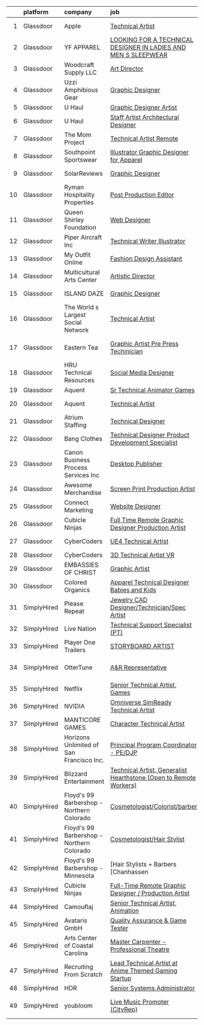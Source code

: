 

|    | platform    | company                                   | job                                                                                                                                                                                                                                                                                                                                                                                                                                                                                                                                                                                                                                                                                                                                                                                                                                                                                                                                                                                                                                                                                                                                                                                                                                                                                                                                                                                         | update_time   | location                       |
|---:|:------------|:------------------------------------------|:--------------------------------------------------------------------------------------------------------------------------------------------------------------------------------------------------------------------------------------------------------------------------------------------------------------------------------------------------------------------------------------------------------------------------------------------------------------------------------------------------------------------------------------------------------------------------------------------------------------------------------------------------------------------------------------------------------------------------------------------------------------------------------------------------------------------------------------------------------------------------------------------------------------------------------------------------------------------------------------------------------------------------------------------------------------------------------------------------------------------------------------------------------------------------------------------------------------------------------------------------------------------------------------------------------------------------------------------------------------------------------------------|:--------------|:-------------------------------|
|  1 | Glassdoor   | Apple                                     | [Technical Artist](https://www.glassdoor.com/partner/jobListing.htm?pos=106&ao=1110586&s=58&guid=00000181329cd1558dd1847190072707&src=GD_JOB_AD&t=SR&vt=w&cs=1_0a15984a&cb=1654411547334&jobListingId=1007916172074&cpc=6FC5BA77C9A4CD78&jrtk=3-0-1g4p9pkbvjoop801-1g4p9pkcchara800-74c31c0cbebb66b0--6NYlbfkN0BvKrLyj5gPmtZO9T8euul8TCxuuKNOtzRJOomxnwSEodTz2Bc-sPZl5OJ9R4TJsNdw5YE8JoJ2J6wktky3fsk8fW5eZcqohoRfMWGK0kJj_G4LX5VK_RxRVLkjwxYDEC8ENnzS95uHFdNBWgF9Pb1I-AsVQwYcSmlBdC_LPSDqzHmO7gIKtvITNq6rCUQhJg7z5Mp6Nk4-m89kuj_rhqWMPYgIGOsOaBbXniLnK-VhPxg5p1URHphCWzgWQ72S5KLIp9n4IEUOXhpAPNheccSsfDbMSiL9rShzAjJN9D2blXpHAC9At6TwFKhvyt4wN-R61C7Iv0BkeJZ4jYPCSBP0Cgnxg2nfOdX9dK4dHpfxKSbSKE_I8tFWLnw3geJlCbYwjDTO4hTO-rWEtvhd1P76_4XSxdB7gHc4nWKqUpHF41geS8Jc36wiP41M1WxQF041PVtkVMru_RuCh_aNkHlguLTSk6VUkBOEYeScQFU4pWLz_NQ6o8rW8qfqed8q6p8J-kUljWiFE-P0Xh6dc3dh0L9ksnW7Seo53UlQ6LY7wsU1CIZNLJNJ9nentH9RATj0Um5ABS2cRbTYkAzYVATWg3GeeGqZtWispLepuVLfVD6vUCUpoixwDncvz85npoDCk6lCfj7WC76SjUBUqI_9CNWToAjoTUdm_eUafJPHeOnMEBXNWXuSKRs07JVBgwA88f9c_E0sp6yL8CJa3EMiDfXq1FXzbWikNH3IhD_CtKVgzoo6Xa7nKWZ1isfOrWse2N7bCfhrNI-FK6bLEt4m3tfnfyH7G-w7gWqRHWTV2P8y2rfHfFcabk7sPPATDuRL2i20V_LWBPTZA9Tpoq1-5_4JZ99nKWah2hAYPKmAwjQjZXVcOSAj2xNxvgXNrr3hk_S7TmV_SySjUWzlLVxjFzSiGKErbYzVbmCNUmuNlw%3D%3D)                                                                                          | 1d            | Culver City, CA                |
|  2 | Glassdoor   | YF APPAREL                                | [LOOKING FOR A TECHNICAL DESIGNER IN LADIES AND MEN S SLEEPWEAR](https://www.glassdoor.com/partner/jobListing.htm?pos=109&ao=1110586&s=58&guid=00000181329cd1558dd1847190072707&src=GD_JOB_AD&t=SR&vt=w&ea=1&cs=1_3702f579&cb=1654411547335&jobListingId=1007916034659&cpc=3F4BEC3597F56A5D&jrtk=3-0-1g4p9pkbvjoop801-1g4p9pkcchara800-bf0503a21550dfb7--6NYlbfkN0DzaDHVbxJ-LJZej0v9fk4K-FwNocoxjQ_zxp68kPBvcoG0F0cX5LlHJ1y8-AHs-6lY27x3hfeoOwuZPrjbuhbvChadTleej8nf2V5QrHR0SVHYbRZb0YbI5G-k-03xLBGoc0gut6boty5lTWOGoYQSQfPMC5Hk414gBhsAixMwC6-Hyf2vE-8lJxNJY42lnsufXLAkA-8cntKHN1CbzhiCwob9X4baB2dkzf8UGfb_msD9GEOCjvaYmzL-kGRjDjRNkPxe6Z8mdUibo6kpuERxKA5hEHFTYAiT3cVwdGnTEc4drPmqrfoZVgqytiJasNpEy8ZxdIuTAaS3dORK8seU7Ax6oW9m7j-VI2kt5W2TE6b_KBKg69Ws23NaaRP3-2C1jSzCOn68SASnQzkh4NKkNEj17qg_ZUutqLU6BiQFe5AV8WO_KUrIBo4fvggAyfMcr0xuovYwGPSBYgZ8MXtIMzIq7Wp4DFHV61VvzKQEov9subZiqrFNVAGQljcmN1ZZmaEcZ0bCrg%3D%3D)                                                                                                                                                                                                                                                                                                                                                                                                                                                                       | 1d            | New York, NY                   |
|  3 | Glassdoor   | Woodcraft Supply  LLC                     | [Art Director](https://www.glassdoor.com/partner/jobListing.htm?pos=103&ao=1110586&s=58&guid=00000181329cd1558dd1847190072707&src=GD_JOB_AD&t=SR&vt=w&ea=1&cs=1_5637e00f&cb=1654411547333&jobListingId=1007913569982&cpc=F9191C8EA77A3907&jrtk=3-0-1g4p9pkbvjoop801-1g4p9pkcchara800-af39914dddffa74b--6NYlbfkN0DsA-G6bXw7kjwn7j0n_VoOpys_8uldgCp9XXG9p94ePt4VXJER4tZDmIZMJ_EdBOge3YwwO8bM0Vdu3XMN3WnkmMz90yfhW_MKtmp5H37p0UXJ1G0oNkZ9UXWfDEXR-doOGGAQeqFaFi9pjoBfOsHe92rKjd5Z__dHxqgUOQKF66QdNV6_tXaOc1c1421mqePWVgD3EbAd91mCiAaK9pOqXQWbK0aQb2AcrJzAivLqGuKduBervBNEuv2qzNIAl9aiUgZbCSOpCQ6rxY-ZMBcSJaoUOqEptq5M7unCEVbM87iDbn48cYI0qCO_KT_uWOZ2tSRwswGVcnlV9R4OWmJOYGXDGwNELtqXZvCetLF8pNjCdj190nCz4EVcNZNLKIkvSlmXJKmGML84NRwi_1CpTG25tzwAlxv23iXcHXePDugE50HAurKmeCKFn1AFS9Q8TipPaiiA2ShcxBC9C8bSjotpbXtNTXa7g92tyQ4oE9i732MFGeksC33F3ED07og%3D)                                                                                                                                                                                                                                                                                                                                                                                                                                                                                                                                       | 2d            | Parkersburg, WV                |
|  4 | Glassdoor   | Uzzi Amphibious Gear                      | [Graphic Designer](https://www.glassdoor.com/partner/jobListing.htm?pos=123&ao=1110586&s=58&guid=00000181329cd1558dd1847190072707&src=GD_JOB_AD&t=SR&vt=w&ea=1&cs=1_bddce51d&cb=1654411547338&jobListingId=1007895063628&cpc=6BF42D0955AE9A34&jrtk=3-0-1g4p9pkbvjoop801-1g4p9pkcchara800-1814632efb74e0e7--6NYlbfkN0DY_KKW118S5byYUSOzBmUHY5nIilkpGBmC0wWm78oNRr1jn4GcgG7Xqr8SedDsd0GtbmLsJgVDt3xRch24ufXKVi5RqS7vDw3s6yOoTij60Y8hTLdXmSGtf-L-bhI6aBCr3vagiwrZ2_O9iUEe_6C32pB4zmw1oXwwA7ysQZAsAMn2ZBB5fJkPjTcdoHPK3axsu9_GH-f3RoBG_8aeEibx8Y1QUTbpr2VlXwmsbocvrzWGvNHNqunuuN47GSjCaHqSXPTaRBAdQ6zXqTQ8Jxwd6PLmPcONR_pvRxLmLgNp8daHzsfVUwtAZPhdvhMzWF5IlCTvCHRKDu06jbith71qP8mFRYwdAW3cO3Zq_3YpJDaZ01WRShaiKvfILgz3Lb-1qqjEZpBEIA0oAXvn4WL-8bq9-SHvnZLHj2kPXwqKHWsn90dH__PX4CVtq_4hsLE3r8ZWcS6FQIw2Z0vb6JuzRGeM3QV33di950nlTr8IDOWBeXhhfQeU)                                                                                                                                                                                                                                                                                                                                                                                                                                                                                                                                                 | 9d            | Hallandale Beach, FL           |
|  5 | Glassdoor   | U Haul                                    | [Graphic Designer Artist](https://www.glassdoor.com/partner/jobListing.htm?pos=126&ao=1110586&s=58&guid=00000181329cd1558dd1847190072707&src=GD_JOB_AD&t=SR&vt=w&ea=1&cs=1_31d7c777&cb=1654411547338&jobListingId=1007916344584&cpc=0C139D4CAD5A6DB2&jrtk=3-0-1g4p9pkbvjoop801-1g4p9pkcchara800-8a76b55ff389de8c--6NYlbfkN0DdoLzd2nH_jHSLwr2EyTkavNA8xpnfBmQyA5D2SPCveOxHL4tv6IjMcKZQGFW77gFFHJHXnCS-11Gi-s2fYfFgdLyAedSMdsBX1FCcFZZYWUINUXZ3Qs5CX-e_1B-Wir8ng92LG4me5RD4BvtuuQLfB1ky7aTDVWdhKTERyWA9AQqPBCnNurfICzhuApAMIwPnd6lS4Et6RcDJYovi2SjkD3P-XbTnzbfvZKeWcGs57IJmy-OOQwy90yEX1VMakny4UYGta7c2x1xjAf6H0N8B8dYANAYDjvUEFDNyPp8xZCQ7ZMnxSpqzIIctl2ddksDg4mA39DszeLAPUoyF5Ub0dJv0-PCmhdr1lDB5_sxwcW-Pbubl0iNjwmOoPPf5A_CtSkv89FT3bg4uJVTCtXv6VoqtMyB2Ooup5KpIPCbA7jPRCDuTq-l8JXmme6fImqYDJfE2atJHakYquBS82-sxi4qw35JDgT8u9LzICrWoa2rHkJ2KLSwxrDrC8U36PA8yZ3bUTYdGGzlCvIQlBzcG)                                                                                                                                                                                                                                                                                                                                                                                                                                                                                                          | 1d            | Phoenix, AZ                    |
|  6 | Glassdoor   | U Haul                                    | [Staff Artist  Architectural Designer](https://www.glassdoor.com/partner/jobListing.htm?pos=111&ao=1110586&s=58&guid=00000181329cd1558dd1847190072707&src=GD_JOB_AD&t=SR&vt=w&ea=1&cs=1_3949a142&cb=1654411547336&jobListingId=1007895450609&cpc=03F67E1B243A1AE3&jrtk=3-0-1g4p9pkbvjoop801-1g4p9pkcchara800-3c98d392edb6e3ee--6NYlbfkN0DdoLzd2nH_jHSLwr2EyTkavNA8xpnfBmQyA5D2SPCveCnv5ZK6x1JNnbtRFl4BKls1AV3FTzKnD0BaxWw7qiGTOnOohbkLN13CmMxtUf_j0z7HapIeQUEKPjjTQDj4rEaFM_V2lvwKV75coTOOeCDCQFKfAFVTixlslsd4DjWFFtnNM6e6C9LVJ4DA64bEcZ-lUVqc9EN79yzru7XCMAy1E7SkLhqr4Z_SF5Aedl3ijlNLSh5kOX6vNllf_Vu_-o-kHNXkeMm9r7Fsf2kEL1XB_mmLIIfiUgCoOkOS2AAXVazJHzoFJH8gI2jqV1yCRHxFNkdZd8jkRWQ8TxJmW4SROKi-uGaU-GqIgOaQjkCJfwojciAarSRXg0h6g4zzFlhyIU8F3dMvMjvuhzX1MOeEqAYHpoy2wV6juYSBV8agxeQVD-1AyLYGw3UPJgGu94wG8xcVQg0bcB8nvJylwdcAEEgsioemDKLVOznS3itLlaKhsenV6Zbhh44L7UwAGCwmqTlziZST8mddGRrirS4wIWTPHrcKCzOabp2iYUZCoA%3D%3D)                                                                                                                                                                                                                                                                                                                                                                                                                                                                 | 9d            | Phoenix, AZ                    |
|  7 | Glassdoor   | The Mom Project                           | [Technical Artist  Remote ](https://www.glassdoor.com/partner/jobListing.htm?pos=112&ao=1110586&s=58&guid=00000181329cd1558dd1847190072707&src=GD_JOB_AD&t=SR&vt=w&cs=1_bf445251&cb=1654411547335&jobListingId=1007910373308&cpc=0FE1F5EA2BC84A01&jrtk=3-0-1g4p9pkbvjoop801-1g4p9pkcchara800-3a83623c2a27e53f--6NYlbfkN0BDp_epf89aHDQhKpPegNJQ_ldQpEFZQsM9OcONMGxWx6pU56EKHF58QjVdAUvn2gUDcvPGPuum3XFFjrjXsE6cuhGieCheK86bLvpt4y5idyuVFd-UR_2mz0-CxuqLdk6iisBGF5RaVbRtq0XZ1192MBfxM7c_gEIiXvPewSf-kLLqwOVTkD6fK81i5pZG1M3oKGxhJfiH4bawKHd0ytZsv13cAP2iXFoj08XP0zsuKxKSNFe95tkL1PIT3xYKR-JSzyopDGMujVmiQnbVmJ6Ftab_qaSJ737YZ8fULTsdoOV_p1x2ibSqAD9iMyqAuX3MZ7MMKtM9ayywDd_lj3S7uY8SZXjUg1oc2f5VHmNwW3NhW8SCyzUmh1vmM0L36vdo9MtKnDl6Fd0UpW-iaujPRJGxi94STRtHdhaPF9DmTuaJG1wJfhcilIIvdVMx3dN9Xb6n-hLlWpFGbNI8CCGx_b0nrcTlvZzl0TxZ6gxYWZZcv-YRp1RJcVdZ2hSGggBF-8denvkKbW-kZ8PXpyHw2T5SmyWHr_8KpW5b0-0nsRz_estid8AIg7BDq07efi1e_vOENrOgFMTbbASXcq3A)                                                                                                                                                                                                                                                                                                                                                                                                                                             | 3d            | Houston, TX                    |
|  8 | Glassdoor   | Southpoint Sportswear                     | [Illustrator   Graphic Designer for Apparel](https://www.glassdoor.com/partner/jobListing.htm?pos=113&ao=1110586&s=58&guid=00000181329cd1558dd1847190072707&src=GD_JOB_AD&t=SR&vt=w&ea=1&cs=1_94361268&cb=1654411547336&jobListingId=1007894910130&cpc=F2E91DB1AE7076E1&jrtk=3-0-1g4p9pkbvjoop801-1g4p9pkcchara800-d5fed2aca3553bb7--6NYlbfkN0CNayYzF1mBaI40OgT78t3Q2d9IxlwDzhsYR4HK7epYUZCohPvzHvjfrYqvoFrBvLBZoZtm9RV0ZqI6JtpHwdK97ztVWBfWc0htWqbu12cGu2opHMW2ClqyDJ9_Btg1sRzTSmB6RUKmhq1aEUlOZXgsTg1wDgksgMOj0eg7NLXdyHefx_QSPqt8xez_wKMSDoyZenJeBgNLrVcR5hqxo_HzIn6Kh8NKsEPbLzgcaWcgqx7hIQ4QiuFIZEz0FtV6h2Urb5Hc9-1SfmJFb1ctag-iVzMsgCGI9qvUkVVmVsEqUTHDd6QutqCfo1kvvvC8Gtv3_d4Uc6ke3yYqPjUNEPlUTUiRd9ympA-PTYWR0IITrM4yJo0cRcO9G4IFmVZ6vv0taHnS8bXmkDmdCGMx_QDBY3D4lxMryriJq60dbtr5n2DvmJITkGstHFABpsSS8Xybdg0l3bsRUhBrvMd7UBYLjs21hOs8Dzp-6NQDRy7x81tThb82UzoexEBX6xI3JT86g44MfaLolCEHdiqsmfg_)                                                                                                                                                                                                                                                                                                                                                                                                                                                                                       | 9d            | Medley, FL                     |
|  9 | Glassdoor   | SolarReviews                              | [Graphic Designer](https://www.glassdoor.com/partner/jobListing.htm?pos=115&ao=1110586&s=58&guid=00000181329cd1558dd1847190072707&src=GD_JOB_AD&t=SR&vt=w&ea=1&cs=1_c6d2dfe7&cb=1654411547336&jobListingId=1007916022767&cpc=45DC3EB807283E85&jrtk=3-0-1g4p9pkbvjoop801-1g4p9pkcchara800-35effa83c1b04b45--6NYlbfkN0Cl5EkcnNUgaa9wFpZ0kwgW0tbGD9CK2ONfLQYOXjTpmBg2jJtRGBzNT5znIDD_TJAWpRVe_WHrg-4K_urKBY2g9gKoqWLxD4rO6tYoObpPUEykSdck-FmkOUJmMUUaGM5P757XmMoR0hadGb9Gd8Rn32zL-FtB4O21EZVpvqxgPC_ePsmjo7msVip2L_OJue_gYHgDWDOV-7o1c0AWrubPX0JeXwYDjtzidKPh4GoGUU7cWzqhwzE6nM_dYEk0hjKQtbdTL6fE9mWqnGtpcnNAi66ZP3IGr2MAei50ursODvVDotpL-dPyJSYx4YVGgP8ZC-Ckqr8jifFcLmYJVE-FxbJy5lbQClbMQV5xZsfG3jfMQbABwqH5LAIJrXXWdAQ0hSF67BMS_lDkByNmsxTTxzLp5W-PKAGIUyCZdhTkFB7Qf_wbg7JvVOQ8hkCVK2B2CJPtsBASMZoMPPRi2_fjU51VAyH3U0U3MerLSW47bkhS9qjpRNNd3ALyIuOPJ5s%3D)                                                                                                                                                                                                                                                                                                                                                                                                                                                                                                                                   | 1d            | Eatontown, NJ                  |
| 10 | Glassdoor   | Ryman Hospitality Properties              | [Post Production Editor](https://www.glassdoor.com/partner/jobListing.htm?pos=117&ao=1110586&s=58&guid=00000181329cd1558dd1847190072707&src=GD_JOB_AD&t=SR&vt=w&ea=1&cs=1_f96e3bee&cb=1654411547337&jobListingId=1007913554195&cpc=9C4F014304452074&jrtk=3-0-1g4p9pkbvjoop801-1g4p9pkcchara800-dd417e63990c023f--6NYlbfkN0DcIQMRTGG-EnTAFqyFGPb44qlTY3-dT1ctjZpjPgZtid2L_UGYL-FD_AKPGAhFKT4zCPh6L8hpkk8LFwZ5c3tUPG9NKB8A8x5I09-Aj9HoZeECET_sFmEEFwhqP8-YL0rXmZ1ZtcXBtAzAtLYf-ti-eNewFiWlw5EZZwi7-vpGubUIHRbJL937oHmloT4luhdErZwIt7KcKLylpgVK5yU-6M5FzyMF3sH7qZ-q5wG_mTlxMd68aalKvZn17d9cN0D7ILvxQMqF8WX8e3I3huXQgOYY4oSHBk5HTBxkpfV9W-wjLnNh0ef4jLxvD8CPBfgUDwX2PV7WZ_YP7iBtuCMOqoB5OZbTp3J8WK30J7RbBvoUXCetTfnzctLEoswnWcQfr3nHBlLT_78QYzc6q8RMcM7VIL16iK3v2wR8b_SIW50xrHbEx_EnktvPt4NjdZ2hNluYm3k3TH4dWDrrR1ZOeFJHLryo8cmpZIkZIFhrOufm1N9OIlkQ-bu-lgr_5Am-ifmrbdg5xg%3D%3D)                                                                                                                                                                                                                                                                                                                                                                                                                                                                                                               | 2d            | Nashville, TN                  |
| 11 | Glassdoor   | Queen Shirley Foundation                  | [Web Designer](https://www.glassdoor.com/partner/jobListing.htm?pos=122&ao=1110586&s=58&guid=00000181329cd1558dd1847190072707&src=GD_JOB_AD&t=SR&vt=w&ea=1&cs=1_d972449f&cb=1654411547337&jobListingId=1007913216002&cpc=334ABAF5D42DC775&jrtk=3-0-1g4p9pkbvjoop801-1g4p9pkcchara800-9b620a02982c3480--6NYlbfkN0DAgz1-YR3u2gnyaCJzHTf7sC-aeQj6xjDsD0zxXmWK5FlzJP3ZUyC9DsjePUM71OfWlU3XbzkQovXPmYLT7ubERl_PW8ZqoOSKY88yErDTkbmBhWYtDzyD6oLKsozuM23dmI_59lEnO7ihbexIlhkHRGsQm9E-fy9FR1WimC3WpdMM10JNTIlP906Qd075pDn-KD8kDbBIel46HxbIRIOwQJBYz95NdBZQfok9nA5BaSmDsryV6I_yuDdnnGGi8U2vtblrRqLS7Mqyk6ZioxKeizBAJte53ay4TbStt5Gzkv0VSOmwquna8Uq0fcBnvzAEFQiUbH6v1TDPC6-wvmZWvQ2qTuzoDc_lBC4PlPsnNUGfgV3F8ofIXh2usT7tpoid3tLpmO-RcsSb0cETnw2A86rCv9MuCnInOW-3u4AZ3H4qIBaPZwGDeD-v7CnhkG6sBZH7iJvnFoJHEh3-Wv5wc-1lBjlNZpfbUK6dKEy_x381RMpSDZvr-bwX6q9E2OQ%3D)                                                                                                                                                                                                                                                                                                                                                                                                                                                                                                                                       | 2d            | Remote                         |
| 12 | Glassdoor   | Piper Aircraft Inc                        | [Technical Writer   Illustrator](https://www.glassdoor.com/partner/jobListing.htm?pos=105&ao=1110586&s=58&guid=00000181329cd1558dd1847190072707&src=GD_JOB_AD&t=SR&vt=w&ea=1&cs=1_d8deb8fe&cb=1654411547334&jobListingId=1007892196225&cpc=82ABD2B5CEB98952&jrtk=3-0-1g4p9pkbvjoop801-1g4p9pkcchara800-26df753678c8cab7--6NYlbfkN0C_WuV-IxNvrg-sXFVBKB7qoPUWdugsYMBhwdGR_YexA-U7b-o9HIjST-Z4BQReGdFzQKoDYczHoiRUXOdXx5WgmvVfb6vFq71tq7DLBBlUVZl6vpXGMBc9XSQcgM1wYtJASemJTAQsHsRt7TFxXEONgwrA_pqUTUw9i0-7nlzq4WptA6PgXVOHHaSLbfmc4MPa1_e79ndE6OWTxY-1WQJ4i2jhYcThVaQjdD3UgThVU6KRPGViVPRZIblEglq8ABJQSVp6GrRZ9Gl5S2HB6CktXKyYUswUbfq6-bjNX6D00M6gf3j5bsClvR0QfPaGqnncBK2yghxa6_y8YoDbsfvcG0LFEtDv4MblmQgovqjZRNHd-wHVD2HxDR67jkT9TLVJjsgfr1Wmgk5XhNGxOSRvA-qGlbcZz9Btuyx5YEqzu3nt-GaUXPRted25IaEYzEYDsx-tNrelz3FAKT4MGaW9krxG3oC-eMpJL6t59yQKg8vdBoYU22WGOV4y-Ty1OltIU46Db3zex8HT0I0Vko4zggJRhlIEmA9vJ1qB0Dm9l9b4eMNzbtQh-wSWCRJInIs1BSWp1KK5P3uW31RGnHWTzHGAXjp87tynw8TKuH8mbw%3D%3D)                                                                                                                                                                                                                                                                                                                                                                                                       | 10d           | Vero Beach, FL                 |
| 13 | Glassdoor   | My Outfit Online                          | [Fashion Design Assistant](https://www.glassdoor.com/partner/jobListing.htm?pos=108&ao=1110586&s=58&guid=00000181329cd1558dd1847190072707&src=GD_JOB_AD&t=SR&vt=w&ea=1&cs=1_41f63622&cb=1654411547335&jobListingId=1007903965076&cpc=870769263AED881C&jrtk=3-0-1g4p9pkbvjoop801-1g4p9pkcchara800-4cab33a47d38aecc--6NYlbfkN0DTwgLicVoN1RW0Is8EvHLJvl9RMEN8s35-LQ38rtvDdWyFlJwRBSbzodYyeseDez3TwpeQIZNjwneErb50jalhEJgmqh3jENkzr4Jwnb0emGMPisLGVOcd1PNwjKl42Hi5D7umCk9OhcOSfx6lAEZvYi_3mtRY8x9vSl1UyUrUZfOoN2CnVwm3-5vIdIwCfqjuRxXjGvG24mY1EMB0yHWUnag7ERQT1h9RjwgqPPbCm7wdidlT3N43QziFdxmXi6lHsRPtmmLXRm0NsvvSo-KIhgo-funBqmIgQQYCc7yk2v9hB1qV-w2fTRjpk24jzKMY48L2SdwTEq975uLhS9yfoXIXVATtrAjk23fRIQPvsrMvvAj_IVE0HPr18qVAgcl3jeGjghDGoE37LFJcCsFVXM88uTLtECqEo0b_0kvWh_I6W-K2wmF_CwHfXHVDqt_cX5Ulrv6334lfm0r6c8E-njnjD2byjdjYc7Ma-rlsFQMdyt3r-Cs8XGZIMr_7-iGPKxZdNPu9sQ%3D%3D)                                                                                                                                                                                                                                                                                                                                                                                                                                                                                                             | 5d            | Miami, FL                      |
| 14 | Glassdoor   | Multicultural Arts Center                 | [Artistic Director](https://www.glassdoor.com/partner/jobListing.htm?pos=110&ao=1110586&s=58&guid=00000181329cd1558dd1847190072707&src=GD_JOB_AD&t=SR&vt=w&ea=1&cs=1_54174090&cb=1654411547335&jobListingId=1007916612913&cpc=D01F56F24F237C35&jrtk=3-0-1g4p9pkbvjoop801-1g4p9pkcchara800-75f1722d3a3e8e1a--6NYlbfkN0BxkLIcfe0oqaYINownie861a0BJtkzmJW-WyGv8J0JYGwfl8lN-F2H9Wk5rXycuaEV_-G-1TXH200ApPOvoka2Sg0_rIGEtYo6HNIxqGmOrkCa_rFN5aJ0IiFWrztNbCpzWUw7hxX3dSc_7J0iEJdmFNwfhEzXiOjZSvOdRcGhFxg2U8S0DJi6fTHK7hBRJuEyoFjISd8aiNwEyAofTJsSA_iMho5Ju927AlBRvoDvWddV-yxc_CAqIOTJZ3TZNLqCOlRcd3yo12gQGU7GpcJbNz6QVzf4YwTxpnKO1IDYF1VjRl9fQHWLZWb1kwBI38t5GuwaK_SSMw30t4A6zmy9YLbW3LvIlVIJs4Kh8vQJJb-MIRVnzTHD5TKm8jn8bGPflATn1HJWW1dJl2vRbxoxJysAqzwsD0m04_tVXCxFW1yJg9uM62p-gdDUeCDQDVXfqiJMM-o7KSXc2n1rr-XBQab4s1w93uEFnTyg5XHl3y3WLZY2HsXPDEspQAA2vXQx53MH8YRGxA%3D%3D)                                                                                                                                                                                                                                                                                                                                                                                                                                                                                                                    | 1d            | Cambridge, MA                  |
| 15 | Glassdoor   | ISLAND DAZE                               | [Graphic Designer](https://www.glassdoor.com/partner/jobListing.htm?pos=114&ao=1110586&s=58&guid=00000181329cd1558dd1847190072707&src=GD_JOB_AD&t=SR&vt=w&ea=1&cs=1_10dd4287&cb=1654411547336&jobListingId=1007910327430&cpc=3E251C7E648E8D76&jrtk=3-0-1g4p9pkbvjoop801-1g4p9pkcchara800-7d854e2d52f79c08--6NYlbfkN0BTT1lo8Jwdy_hu5PBsWOg-OgEs4ry3bvHurgSPaoaOHFdDZOT9dYBgbDJo3i8pnH1jcxH_juqXngXvX2Bm_cJE5Mo6r0B3_NvDu7obtLo4MO5DTMExvT6yFNcV3OgFVwR7-019T2gcPPRIawKxlIhs5s1oSQpp7mXpdh_W0oPMY32T5WJYaHyKY7HY0aODbdTjm7gdVPL68JuC-Lp-NttDoGz--sGttRpCeqzJ5U0RQ_rphmBKBaoasyzakxb52oHUxbUR_SSnon8zJK17WUvmg2muM4dnafoKiMe_vVqsqgLvtabYg8OeiGJ69OuUHT6f8RtnM3_CmzqDpjIlKYGBmrs9So279u9jQT5_aQVG6c2C0XiT4rhgegEhuEMF86DrfKNr5g5qcSk0erdM3odV_W7pe_HDmRvVSCzGTaWVaYoLnsckqKkq_yAbBbTforSW3Jh8dMtMRTbFa44BHym8_eY-bwJx6a-j4-fYyrt6AGNLYevJyglIlUJ3Jr5ZiugWvtCZjawNcQ%3D%3D)                                                                                                                                                                                                                                                                                                                                                                                                                                                                                                                     | 3d            | Hallandale Beach, FL           |
| 16 | Glassdoor   | The World s Largest Social Network        | [Technical Artist](https://www.glassdoor.com/partner/jobListing.htm?pos=119&ao=1110586&s=58&guid=00000181329cd1558dd1847190072707&src=GD_JOB_AD&t=SR&vt=w&ea=1&cs=1_fcd157d0&cb=1654411547337&jobListingId=1007910568585&cpc=155EB9D5185558AF&jrtk=3-0-1g4p9pkbvjoop801-1g4p9pkcchara800-19529079c3eee498--6NYlbfkN0DSgjPPcnEdvoK3uuxfISLALE6pB1FR7YSHOr_tSg5_QGIhoz_2VqUepdcKLBLI_zR8X4OBGh85ukXu6KL-8srwHNo2gsPDxVMFaQisgxehBb798saAeWf4T1zPWmjN3_VQcc-TAulRK6F0s8h935utkrroFERYtWBgnTHqC5SPBtDG2A0qKiwb6TI6ww5gDi_DH_OPaN3L610oa7zyw737lecTORZuO_6X9e4KszSxxnxHrO3D2PBUMZsOem0zOg1GMJbDQ36kCZvsGvg5LRtBp3mCU5BTvLPl1gxRLYK0Y9yd0bQ_oFDF3wR2sWMxJ5IEHCHbMKW2wTTro50bbL6IF4-NPNc-2S05BoouXJJSfMqkbVsD3REa2xHPMEAVAnXVdts9kQ8f7Mfd6iqBMC294jKp6Gws1WiKoEwv3f3KuWXUODYNJorVS7keFWZtOXYJY-Btsf0YkZa3TGCFZ6xbaKlmVn1iFpByaSJpUUVwMfN7FXGf73_tlbO--lrXip9HiDL5lzmgaCsuLRudERLb3w_MTSH9u8hmLiBKUviBQ1tI_0wwcLbQmtvqv0ODz0jVA0yfB3UUlfKL8zV6Lk8a)                                                                                                                                                                                                                                                                                                                                                                                                                                                 | 3d            | New York, NY                   |
| 17 | Glassdoor   | Eastern Tea                               | [Graphic Artist Pre Press Techinician](https://www.glassdoor.com/partner/jobListing.htm?pos=104&ao=1110586&s=58&guid=00000181329cd1558dd1847190072707&src=GD_JOB_AD&t=SR&vt=w&ea=1&cs=1_ebcd7185&cb=1654411547334&jobListingId=1007916210556&cpc=BFE8C4BF51BDD557&jrtk=3-0-1g4p9pkbvjoop801-1g4p9pkcchara800-861ba2c7be53a2fb--6NYlbfkN0AY4guaBc_odNxnJHTncvfwFu86WvDwtbc_K-gSZc1x5JfFjz3bTmW4UcrT4w2f6Y6ID4uCUsnlE9x8NN-G_TfljTNbggKz5q4MpXrEnON_ji2TbbEH1h0mwAPpfTy80xKOFniXu72olTS2_SGVYCNZ1VKemne4YwTl12GJBU_VjTwiwWmLpATIeACMh0Jnp3kRJhkM5qrKT296KDdAQ4Yy2bJxS6Yd9FAz9MQp0MImJlStjldTHEeNsrbggXI2tXOBtD41BiaBqqyl9bYyhXpJ5oBp128GrD9hYZQQErmIyH1LZa_7Knk1cXqVKumNla1Al9DJ_un3JSfRO_grIx9rKqGmqzysgIZqT_idBpMxDwYdBOasjCr4ZSEzLOJgSLK8bX6MYzoSHUCHKBb3rh7lnH__6v36Dj8Yf0HxANwStZBKsSkV06F-iCeIjuTRdi5vUY91huF6RCMIl6pPoLH9-TEsTJeqCehEBVp14NYR_shBgfbGnnLdjkvpHqii5cU%3D)                                                                                                                                                                                                                                                                                                                                                                                                                                                                                                               | 1d            | Monroe Township, NJ            |
| 18 | Glassdoor   | HRU Technical Resources                   | [Social Media Designer](https://www.glassdoor.com/partner/jobListing.htm?pos=130&ao=1110586&s=58&guid=00000181329cd1558dd1847190072707&src=GD_JOB_AD&t=SR&vt=w&ea=1&cs=1_bd1c312b&cb=1654411547338&jobListingId=1007916071127&cpc=723ADC3DFE402989&jrtk=3-0-1g4p9pkbvjoop801-1g4p9pkcchara800-bafbe24330fed28c--6NYlbfkN0AJtgjjiuVXxFvvj_5n2MdGVIOerKP3hw4eeVvVwUUGPgcEDQA260vjy20zxAOTN_XOYKlbBOS_oCxaIOnlzvq0FZxB-Oeohp1taljiSCG8850lnZgEgJeGA_-ww1SMVB9l22g2i6bjZTCwSDrZlfzy_enwHWuRYjEiBh6bWVR1qC8IlnIr4X2acTTCFljZ7hR0wx0VK6xMZnEK1eXeq2kT9lco7DwLCUN8HBrKtDSxSq4ef_5tSDBg9DEhIuCFebAdwy0kZbg3EHrSmagxznXdFb28jaxfol_mODI3zJ19XgCO_ff8z7p-Q9vOMteKwxsE5gHHGyaPaNoWL3OWm1d4I-Cd3DCS4zVT6eh9Fd5lnhdqLrFRp1vInnKjPYT8prtvmIdjj05QKRZHDly5rYSqfVsWHx_a_EwCTGs2642WpSNgOrk3tCwTD6tkUXohed6F7yM8WdRaSCAcflE0zTiLbKZyRnLd4fCp5W3MuK3I-im3NDzF3i1npXHjzyw3RKv-FBaAY5rGGZ8VOAi08Kz5)                                                                                                                                                                                                                                                                                                                                                                                                                                                                                                            | 1d            | Herndon, VA                    |
| 19 | Glassdoor   | Aquent                                    | [Sr Technical Animator   Games](https://www.glassdoor.com/partner/jobListing.htm?pos=127&ao=1110586&s=58&guid=00000181329cd1558dd1847190072707&src=GD_JOB_AD&t=SR&vt=w&cs=1_f3947392&cb=1654411547338&jobListingId=1007913723369&cpc=56C4EA4A1A191A49&jrtk=3-0-1g4p9pkbvjoop801-1g4p9pkcchara800-dfe446e51f47adcf--6NYlbfkN0DMrcEu7yrtATojKJA7cEzGQ3FdRGWLh0CZQInL4ECGI9gD0Wolx9R2EDT7B77c2cQZC1PM7qwOyZmfbWN09I-7r8qdn8-pvn1Jghm8qv63EltcsBJTWYl2sJEgNXJ0Mpnc3tgFILu27SyyfT0kSQ4X0BBRTs1ARz5EHKNpG265NVY1-6alm5wmfX8HYgQoKIamfz1Y2UJFLASfypf1wlkojwkBtcrsaNXdfgj3JfNmPB72iWWJZmccxOWM82gcp4THqmoFuxN7LMnwDKpuiL2VpN3KDeHI8NQShIWxmcKDn7rFp0NHd00hwtr4lHg3mrGzJHyiwjH0HDsMgmayaythsjKRi4gH4X57btaioRacWBXUJZSGXVFBAOTvG9FpPWTeHS-fKQ5IDYrNQerg3keXCNnT4CqWBmJdWFFhTx1WtRej9cj1ERh62SyLQSI8zoqcn31q86Tg-g%3D%3D)                                                                                                                                                                                                                                                                                                                                                                                                                                                                                                                                                                             | 2d            | Remote                         |
| 20 | Glassdoor   | Aquent                                    | [Technical Artist](https://www.glassdoor.com/partner/jobListing.htm?pos=125&ao=1110586&s=58&guid=00000181329cd1558dd1847190072707&src=GD_JOB_AD&t=SR&vt=w&cs=1_7649c1fb&cb=1654411547337&jobListingId=1007906892390&cpc=155EB9D5185558AF&jrtk=3-0-1g4p9pkbvjoop801-1g4p9pkcchara800-141aeb06bb92c219--6NYlbfkN0DMrcEu7yrtATojKJA7cEzGQ3FdRGWLh0CZQInL4ECGI9gD0Wolx9R2v-Aex0-GK050XENwExxaz7ra5omuYTMJxrVcLs4ZUPQTXOYRNCw10ZOSv1fU37jB3hszN14b3shChSbzBcOw4Sh6XgjN86neJQhyUU7KbExsdNoOQil6lcWRnYM6kIU3G9MWBxfRcptOx3ydT0OHzu3_4Aig9YV6Ww1ZXkwdfoTx37D9_fCo4IoDal4x0rb4vk2bPbLm9WuiyLvsBensx54JPOcY3H-AEdFo-OQMoq7euly0725E9miDiQmme3eRHJxONUojUzbQ0J4BYjhg-JhIitpV4A0ZrkfEdvNdHane5iXHt38xLYIgV3gJtNkojbRGntFwFdm3PQ0dR1RER5Mp5kBLZ91DCVxjk4tqRswukNRMSOnF0IfNNo7D9yRkJuomb0HmfBFgsfKN-1eZUg%3D%3D)                                                                                                                                                                                                                                                                                                                                                                                                                                                                                                                                                                                          | 4d            | Redmond, WA                    |
| 21 | Glassdoor   | Atrium Staffing                           | [Technical Designer](https://www.glassdoor.com/partner/jobListing.htm?pos=129&ao=1110586&s=58&guid=00000181329cd1558dd1847190072707&src=GD_JOB_AD&t=SR&vt=w&ea=1&cs=1_d14716d0&cb=1654411547338&jobListingId=1007910492687&cpc=42BEC95245890617&jrtk=3-0-1g4p9pkbvjoop801-1g4p9pkcchara800-be19b16b4b7ab953--6NYlbfkN0AJVhJRw9wUHBCF8R8adMoLXwMaKLwknIknnYTuOdK23DV61sywQ-0eH8zHFhxOt0DZb1Uua9NHXblYqq-IPeSpy_VsVTh25EWwriYzPnniIRdgKeiUkiRCWPDZ60MF30-AWyw_7iEcUzsUjcE17dwEDASLgBOGH3elhdCoPYz7AnajruBjv0DShSPtUmD12UtYI03FSeozuws6N8TT7rdkrT_l7Tpyx4Sf6NKBcjZqz9ED9FAwA3QNioQ_bvTBZJG-eKlpBMYCXANG7OLlmF4Ws0DaRMGV4fOmEOroZobhkVfUQuJSqjNaVIvnzvy-RWMMAak_HXp_vCm7qMt4yzy6S8PLXXghyGs41lFWg0xqikEbXhDPx3HdTg2r6d1v7YFxg2Q4zkTF6645mlT_r6w3HzTML__o9k2VRomFMOl6GM2D-x_hrZ7jt6L6FFXLEWuyke1qPly_vP1BlOmoOTsiiLEcFbc2kmNifUp2SB6jKoGeGiSv00n7nZ2_Hquz7v73uNIR1JtgS0BqI1bRavYFgJjaKkZ31ayNnLNYKOcOj4v7Mg6f7Qgy87bEFDZ0icUaqy8fc_JcWxkUzR6PuKLUHVsAeiI5mh6XoY19ewDXy_jDJ-k4WquWn_GE55dyhP18qoSVelwaXaAOCvJ3qp1OgZY91lAbVSnIhVwUkMr8JiybXCPoTONuFEIy-aKB9l2EGE7VjiEmdX2grobS4Z2hcOR376hHJQVeB56lU0mth-gxwFGhVRaJHjmnLq3akqpFugifVbDS21_1JRsU4U85qZIiTUwLe4HfxvlrGhvuJd0dolGjv9rXat_hVWDrU3TODoSr3aupDe-eOC0Oa5En0XkQbVuvgjR6JbmgncS6ogrErueGoSjqYCK7OUIPHAxAVNZnmZKv77T-eleYMUGYv9280Zpqu4D1IQyLbrtRJxcc19ogrNGeMPI-3yTd8MP_QQcBln9f-fXkkvvM2a1MvtNXe9FHG3MloU6YWIVvMeLdLM6O5UaivmuKHkyYzsY%3D) | 3d            | New York, NY                   |
| 22 | Glassdoor   | Bang Clothes                              | [Technical Designer   Product Development Specialist](https://www.glassdoor.com/partner/jobListing.htm?pos=101&ao=1110586&s=58&guid=00000181329cd1558dd1847190072707&src=GD_JOB_AD&t=SR&vt=w&ea=1&cs=1_b66cad03&cb=1654411547333&jobListingId=1007889268066&cpc=0E3E096418EBBCA2&jrtk=3-0-1g4p9pkbvjoop801-1g4p9pkcchara800-5b67c49a2e39c6bb--6NYlbfkN0CreGFnynjYcVhjpps88IovV7bKTO5i5vICKzuNRmgQCQMgQjoJT7dFsTPxarLNiWYl1D74hFkCPEdyOWp0JHIg1WJToaBsRkxKv-M2YITTOBKwI9aSEXtUGxktlUqjKqvjkCuKQgDQO3_TdJ92l-Wz5Jo1DfhZ6oSPDCIUwIUjwiQXrPco_gf9E-HPIqgI0G4BqEPFNlr2jmi-m9SwI2DNr4OMtA8WS9HBKO87sb3LUsgWHyduHInRSP34PttDMPkqDjOTDpNKjZmxAxGzTSDiSPvzSfnAGqguJwxHIg-0W1Z0ZxCi7bgLQSSrAMOLRAKvGyLMnvok3KRpgL8nxml0-6gRo_nFMpeA8ehb-KteDvcGn19WdZ7RDeTMvZ97ztvZ9ujMTLzL4Kkw1giRz-mfdG3HemkSajeJTnJL1r177okw7AmeDrrPRzFL6XtpPeK1W51M3Lg4iSqqcT5CtusAZzYLDO-1h_4f9bSjUT3Twl0RUKfck7Mg_-blAQpItIya8s0hR58P6UhfeOYdGkUxsDX4fWcSTZZCGtP5edJyAg%3D%3D)                                                                                                                                                                                                                                                                                                                                                                                                                                                  | 11d           | Miami, FL                      |
| 23 | Glassdoor   | Canon Business Process Services  Inc      | [Desktop Publisher](https://www.glassdoor.com/partner/jobListing.htm?pos=128&ao=1110586&s=58&guid=00000181329cd1558dd1847190072707&src=GD_JOB_AD&t=SR&vt=w&ea=1&cs=1_15a7079f&cb=1654411547338&jobListingId=1007905203629&cpc=654405A9B1E0A9F5&jrtk=3-0-1g4p9pkbvjoop801-1g4p9pkcchara800-a37d45532ffd3e14--6NYlbfkN0ASiqa-MclM5SUuG8TTDWEoIPcWZt1MrfTMUDmMwMBVum0mnTvR2DQ-T-cquQLsPJHuynKgSNbyc-nMgBxY_Yb2aizf58DC-V2YzzOLMU3O3ewTp2xx5Ghykyd9y2FJYH1RkzRoQpDL_S_eujxt2OkDyk_s8ta0_BJsfS4JPD-dSn5sO322g1hIBo5VhF-lmQt-rNO0now37IqX8Ofcu63LGJdlVOMF1pKmt9xFnCIkzUKRdUsjAv5Nv_kcwo2uLhsarCTE3F9BlELRuB-8kl37dVsL2VV0paY82UMvi3sPI1oM6RkCtNdJTR_hL38GuF_7qo5iW739G3eT7_GWFAX4oGYTpXts2BoInE2Hklz3Rwlv5Px2vcsHD5pboqGT-a_FiOM8EGVFZRZQa7agKziuMoVr08fPlgm5pmhP0QMmT2IqAnqsDF0w1M7MoW1MtXs6m1t5EdMURfPkUJQ2zcZZ8y8CEP25NfOrajBwGPWpucAcSHnRFBCk_HtwIoowj8g%3D)                                                                                                                                                                                                                                                                                                                                                                                                                                                                                                                                  | 4d            | Remote                         |
| 24 | Glassdoor   | Awesome Merchandise                       | [Screen Print Production Artist](https://www.glassdoor.com/partner/jobListing.htm?pos=116&ao=1110586&s=58&guid=00000181329cd1558dd1847190072707&src=GD_JOB_AD&t=SR&vt=w&ea=1&cs=1_bc3c5f59&cb=1654411547336&jobListingId=1007916776811&cpc=6BF42D0955AE9A34&jrtk=3-0-1g4p9pkbvjoop801-1g4p9pkcchara800-870e9f67631d9943--6NYlbfkN0BH-_yrFTbfYBxSaOM9OibQM4xMKHDRHC5xfpCyJZKIyd2YlowAuhmXIgGCN9L_9PZnIhIh6htm6QI0oyAHB5gn7gg0ZAgHKunEWYWDGSft6NohxIKNaYLzzYYka5Ukeg5WCLJkdGlXsp7H72damtrK_pSxqLVxrpzjKH5dDhUktoqquvQAwQNVBZZ15TEx-hdVDEFTnoQoQBYm-QVpkITm2FGcT3ZyGiAQ6vBz-6AEIflkcv8TbSWL1CKerMpZ8d2u0taXsYnl1qDnAPieMehWabv-8SLvYXd74CUxJMEVOJHxWE5Vqap6EY2MeO4tp2IZTvU26iiEY3WWpkB0KijKul5_OGByZuSQGSolorcV7AnTRymkHSj-e17jqjVmenstHyNUNdQ0fMqFiIfnEl0bVb4MiPf_-9gEtp1GfERpa13ygPfk76Z_7owUh7utUnAEnv6BTiKjH2osD3vKbaqjmIDYHfnojcMUheVu6cLDtrWFKJrHq10o64nVQPjPVZw%3D)                                                                                                                                                                                                                                                                                                                                                                                                                                                                                                                     | 1d            | Austin, TX                     |
| 25 | Glassdoor   | Connect Marketing                         | [Website Designer](https://www.glassdoor.com/partner/jobListing.htm?pos=120&ao=1110586&s=58&guid=00000181329cd1558dd1847190072707&src=GD_JOB_AD&t=SR&vt=w&ea=1&cs=1_a44b2a23&cb=1654411547337&jobListingId=1007913823562&cpc=3DB599BF2F4828F0&jrtk=3-0-1g4p9pkbvjoop801-1g4p9pkcchara800-927f15994464d5b2--6NYlbfkN0AOU4CupoEszF6aan3T-A3z48ZUg4zNuZDs-C5FmGNPwjrS6MU4_JMJdYnkRwJBDKWmYmSQZpOqFpiqq_XaZRCj4rwdFgoOGeR1U2lhatFxECFiHteJYtSW_81fZQJ6_lgTICdxSsw2Zch6dBXqzf5NBAgxzbSGwdzn19Ymikje2OqfzH5bU5GYxPrVtmIqvYoV49ep4jTuKy2P38nOgAtq_oAcNJCytTsVZj6frUFv3bUjpiF2uRVRjQEQJMEJghvAkwcZEZMtVtIiMg7R00fbv4N_akKKis_7lcnVLLArtJ0O394IQ3B_wp8aC8OFX7GZTjJnyBR-5PBiizyaHZbaKyN2lAYHEyzOEz4pymkPU6KzioSWBQksF5zu6zjHrNNOJaNl0Q3jB02TYSDQbU3gIbaYC-30wMJvS_2mB33D3lTjrmfhXK6bcZoiwqk5jVOtXlSu8XG9sHqE5D1VkUDvQIex0YOQqnNvCPpqAp9UUxoRovJ5Dr3W)                                                                                                                                                                                                                                                                                                                                                                                                                                                                                                                                                 | 2d            | Remote                         |
| 26 | Glassdoor   | Cubicle Ninjas                            | [Full Time Remote Graphic Designer   Production Artist](https://www.glassdoor.com/partner/jobListing.htm?pos=118&ao=1110586&s=58&guid=00000181329cd1558dd1847190072707&src=GD_JOB_AD&t=SR&vt=w&ea=1&cs=1_5c6b0162&cb=1654411547337&jobListingId=1007914159975&cpc=C4A69CCDBB3B9599&jrtk=3-0-1g4p9pkbvjoop801-1g4p9pkcchara800-a637ec85d650d5ed--6NYlbfkN0DwalQEF9vRYKk78hJKlW41fgOIylsC_XWGQTWZGkc4KhBEuFsLQM7BGqOyv2V8dIA51WM1K18w-SnohNgmk4Gpo0IGK2CXaUwHlCnHHZ6CIclyABrF2jPikkiDv8f_wBISqzAP5_WKSv8gQnnRChTc2ys4H67Q6ukoECdz8MbwM5JUE7N4XlMHz0uKYl0PwRI7PVfDH62QesqzTe7gL-Wtxe-wTLKyXnOohKaBw-l2b4pTl1Yggt8E2XA1-z28_-6IxWNtyfOwBNkgtBjjD4AEECgdbrjh_Hr2NeP0Kn9_lQNqtG-8unFN6qSvbULoE2v4qluGUIPdeakXZltjkzp5OS3aM2V6J-fvtlhU199Wy6_3HB81hKck1xgG4zDmWz3rh3IkquYiufpCCIVADcz3fptZIjBWBhw8-PBtHaIkddcvmLvbnVskXcFoCXiTRpQvhiLUMfobJfkgetcjiT-WThFHz50qgvpZcHRqqsCc1rWDDvU2ij9S8FWA0Bw6Zoo%3D)                                                                                                                                                                                                                                                                                                                                                                                                                                                                                              | 2d            | Remote                         |
| 27 | Glassdoor   | CyberCoders                               | [UE4 Technical Artist](https://www.glassdoor.com/partner/jobListing.htm?pos=124&ao=1110586&s=58&guid=00000181329cd1558dd1847190072707&src=GD_JOB_AD&t=SR&vt=w&ea=1&cs=1_4fe9113d&cb=1654411547338&jobListingId=1007913999207&cpc=FAE5E775D180B2FB&jrtk=3-0-1g4p9pkbvjoop801-1g4p9pkcchara800-08a2273c8f2c6f81--6NYlbfkN0CpFJQzrgRR8WqXWK1qKKEqALWJw739KlKqr2H-MSI4eoBlI4EFrmor2FYZMP3muM3eatKUmUk47SUQJnDv5V4dc6Nl_zLGI0zT58-qCt38AdVZ92o8RpDUQTT9rnsh87hs39BMcNt_muzr6iZ3BcAMvoA2wYEbdm0IX7w50iTerkYvQ-EtKwXxRSMxbEkbqaRC68it_BNNjyzpKt2PYnup5QQhoBFFs-jdIQAGHDQindV7OdwO86gloElX__nGi0JSgOpya0tyq85n8gkb-uHRNDRKwL3pJ30RwkEPQPbE0bACvpAAEz1HBtqNRKXA3SGgHJbErNPfIUtUJy5dLakWSbWmWRpf5CFO225-_aQ9yr9HLZhz3eUIGqaG4UrrZt9-BqLQMp6ykOwblTk2Ro0evnGpGyRNF9BvifpcMDUFLavEGJcVaBmMS9btbn6MqvZt2Q_m_J_6Y9-8ithC1lVJZZuUfNDB5W0mKWtaKWHtkwdceRcBfLXGKIp0cesZXte6t2rNOrixHUsRmLQjZ5Pv7PKYkWkQg-Q5Fmyy-IaDXziwbIYezWbtCK97gIyj4ytsKHe_KFFiDYO4nH6YJo4HC2sN8_cVg1nznhI69OeG9bci5biO2talB64ABw_nPkz_HyITR9s9lHDq9vqkv6dJOZ0e7h-j5K0lrOX9ZmDxkZ8D9P9bdyWt1iTGH2bnROGyM4PnI2xBYjwuuwOMNNwMl_HBpdOiJ5pz2rtd9iZEe2gSPF8jwYUSOWw1kPw7hI9Ph9GGQWRm7sIX2c55zO5MnFlrQ7724Vf-9LwRGJsVT0j7gWE6J_m8RGn15amnsleovRazKM-GHOXnohzvABJdBP6N30YJaav65atL7pI7Q2fh9vt9Hzl1sWGcqt2YUpALnHrkfKmv-WAfckL6snQuxX7MPtBQXKIN4IruHzft-1hIfHVjvYzslkFsw3LnlrZn-4jeUlsmPNPyxMjnZrvH3mfKBOswXMM%3D)                               | 2d            | Woodland Hills, CA             |
| 28 | Glassdoor   | CyberCoders                               | [3D Technical Artist  VR ](https://www.glassdoor.com/partner/jobListing.htm?pos=121&ao=1110586&s=58&guid=00000181329cd1558dd1847190072707&src=GD_JOB_AD&t=SR&vt=w&ea=1&cs=1_fa5fe748&cb=1654411547337&jobListingId=1007917891017&cpc=1CBFC3E34E2A31FF&jrtk=3-0-1g4p9pkbvjoop801-1g4p9pkcchara800-a7ba57ffee74bdfa--6NYlbfkN0CpFJQzrgRR8WqXWK1qKKEqALWJw739KlKqr2H-MSI4eoBlI4EFrmor2FYZMP3muM2CC_ggt6sDmaEjuf2F0_X8OhR_siWBHNVAkNkMQPajAMAl8Fefcmm200qX6dVZE8JHgddTYxxbnYQ0MEZA3vi1ppBss0AiqAAR2TEqg9jbJrGK6v_VBbOhp-wzy78GYdtVEnU8ZeqXh83NaC8A_Bkv2K7auS-lR6dLv_S1GDTljp35I841StNztf5bjxay3croYQ7tRijQLLolqdgFhKpZi4-p3KsE3SC4MnFYUcVRM0dCqJzBnvccJQxQW7PYrNDoEiGQtkP5vhdfdNWshIGXWvMwHsHVchCx5fSwCJJ1P-lM8tI9XoAsuAol_MA5tU94JzfAcxq9yujS8cqQ0y6KLLkowuWeWIzWHxfUxmuujTwfPoKhOXfQFW24cSTlDBfB7Z9d10Qda8QU87aDJQGHH2H7aKKI-Sm3mWhFgjoB13KXyO-fQ3tqI2GLEBHi5ADHEZfccDJ83vpJ0toNIbnzVwxwNmHYn9rrHxl_yKgYSI_X7Kl_2_OUGnt-tTnfg8Z-UGqOWWo-EOtZfSDneSRd1lumqzXKldTuLtBalbN095xDF9Zrzey2kXeyCnHmYHnwzNzp8RgspFQ3J5x9jFJN3uYkPp7VmsQxCxKYZux3nhUiRAm5FbFSLH1q7KD07R33t1gqZEOPlN4CkjJNH-ucHtcKqUZWzYPXGVtnuoYFnln4xxOAuyBdvhSMZekX1jsXP2T6ufyBXEaiDcxAgZJgI6PKrwg59PoAmtC2avawXO2-rnv0UN4FtAW3JscuWwu1v9ylGysyF8Zh_ru7Btx26AN2H0cv7JmFue0HCAbPtCkFTwRKSWKdZOIxcsanxWsrMHVT-ul725rz3HK7aFYbxeHQIWKD1P8UVwF6BtGF34G6Zx1ZUq7NCPLiqC80fZeUpvS_QaELW96l5unUoPUn0zLda3u8e8LRe0CVA9N2Pw%3D%3D)             | 24h           | Venice, CA                     |
| 29 | Glassdoor   | EMBASSIES OF CHRIST                       | [Graphic Artist](https://www.glassdoor.com/partner/jobListing.htm?pos=107&ao=1110586&s=58&guid=00000181329cd1558dd1847190072707&src=GD_JOB_AD&t=SR&vt=w&ea=1&cs=1_75c9f77f&cb=1654411547335&jobListingId=1007890088752&cpc=F929909D2225707A&jrtk=3-0-1g4p9pkbvjoop801-1g4p9pkcchara800-07952bd317656e6e--6NYlbfkN0Cd5ZvLdai7cR0fypH5_WiGezUQesq24dbKuF0ly35ya84jt7e3GFL0eK9a1y66LRD8geth7gqjgkMLj6sGfPFBttlPUKy1KeyXfLIEcTFfoPXJA39D2ze9Z8-iLs3vyvymXwhYnEDMZHAIiWGvRuH7f7JqxhT7KbCIp6tkf0ys3vPHpLJwgpcG_TK84nDOm6KxybX3vJ1xRxwDV_X98Zv-4S--3lF34fjf1E2PbMgWDFfGx3c2uptzfJYfIBREDr7Ppf6EYXkDkVC6M3THC_p-gmHRyH-yc66u09CCIBWm079O17wyggRCHa1EOhPgiJ4tWXb8SI10CoXraEEDN_zMPMimrmM9RDhphoe2KvGEBKgSHs6-niMSqwMFwcG2S6kvrOSFPILf-ziR-yD4qtRUs9aDDZqfwcDl-PVFgkrMKJfahHlAsIPKSbQ6_QYvJ-e7apwfdTyrEDKk9MxRA-gju0B4QJckIcDtfIh7rvHVHlOsJD_lkhjmOGZmGeoRAeI%3D)                                                                                                                                                                                                                                                                                                                                                                                                                                                                                                                                     | 11d           | Gary, IN                       |
| 30 | Glassdoor   | Colored Organics                          | [Apparel Technical Designer  Babies and Kids](https://www.glassdoor.com/partner/jobListing.htm?pos=102&ao=1110586&s=58&guid=00000181329cd1558dd1847190072707&src=GD_JOB_AD&t=SR&vt=w&ea=1&cs=1_9b24ab5c&cb=1654411547334&jobListingId=1007913773353&cpc=15BBF65FD12A0AA3&jrtk=3-0-1g4p9pkbvjoop801-1g4p9pkcchara800-ff29e963ae0e5f38--6NYlbfkN0CPEiJEzZq4I_K6S6Q9VC1QMfIsI0INZ1UYi7vjgDL48YaPGGDdkp1ZiU5hWwPYeAyecrfhlUOKvHta-X05ZliIlN8viGo_EtWepeO7tGeuzVDkB5cU91yRGuvnoPqFLdXs8bPmeS7wHDuin--29h3byPBO2hxI3y0j4TOP42yaJ8_sRQMaY28LJrueRoxPetEmC7jAp0xBl7PKXfzkwJxOMzKta8ppvWRwDmSddnASuHUTZQgZu7xFEYO8BnRsu1GdMxmmCf1yx7FHRwYh8QjwzMwlYv6dA9kc-NbOObDSmSByoIaOeG4bCidwzicJng2tVes-OZP7egg8JjMwrCxxhDj0Z_9Qgf89ehzIpfBqMXOtn37pTHt450arjYL1NUIOhVrEJV31jOVX97EZe4bjBmxOFneLQDjVzG1b5GATHiJnnBbT1QPI-MPZWmmka3stpOxmtpYfpbsxHsRfnIYBBls8nLIfyqDpJlTJ-BPjswO3JO-wPnHZM-G6td_mv6k9dObqQKE2pg%3D%3D)                                                                                                                                                                                                                                                                                                                                                                                                                                                                                          | 2d            | Minneapolis, MN                |
| 31 | SimplyHired | Please Repeat                             | [Jewelry CAD Designer/Technician/Spec Artist](https://www.simplyhired.com/job/ppvf2r7N8yLNgoIwL-weD7YzaNH1jvE5SEhz67ZiaDq4BDi4XKidNA?q=technical+artist)                                                                                                                                                                                                                                                                                                                                                                                                                                                                                                                                                                                                                                                                                                                                                                                                                                                                                                                                                                                                                                                                                                                                                                                                                                    | Recently      | Sunrise, FL                    |
| 32 | SimplyHired | Live Nation                               | [Technical Support Specialist (PT)](https://www.simplyhired.com/job/pC9_sDX2YWGxbcELfQL4wbsqofYid7FBFuNC0M9vTIhqIRQ0D0wWJw?q=technical+artist)                                                                                                                                                                                                                                                                                                                                                                                                                                                                                                                                                                                                                                                                                                                                                                                                                                                                                                                                                                                                                                                                                                                                                                                                                                              | Recently      | Remote                         |
| 33 | SimplyHired | Player One Trailers                       | [STORYBOARD ARTIST](https://www.simplyhired.com/job/WsM3HESh11erc7gbrwmB9wOuLc4G8EpuzkIDIBZRmQv2tJ5MIdyzZQ?q=technical+artist)                                                                                                                                                                                                                                                                                                                                                                                                                                                                                                                                                                                                                                                                                                                                                                                                                                                                                                                                                                                                                                                                                                                                                                                                                                                              | Recently      | Bellingham, WA                 |
| 34 | SimplyHired | OtterTune                                 | [A&R Representative](https://www.simplyhired.com/job/5noRFjTkEO8Z_rd1jE0wsQjxIVDJOn2YbWGNQQka7HX2a7-EHfW09g?q=technical+artist)                                                                                                                                                                                                                                                                                                                                                                                                                                                                                                                                                                                                                                                                                                                                                                                                                                                                                                                                                                                                                                                                                                                                                                                                                                                             | Recently      | United States +1 location      |
| 35 | SimplyHired | Netflix                                   | [Senior Technical Artist, Games](https://www.simplyhired.com/job/myryhEGXmQK5s6aCrROtH72wAMPXMCRZ9U7b4AVgi28I0vl1RP8hmA?q=technical+artist)                                                                                                                                                                                                                                                                                                                                                                                                                                                                                                                                                                                                                                                                                                                                                                                                                                                                                                                                                                                                                                                                                                                                                                                                                                                 | Recently      | Los Gatos, CA                  |
| 36 | SimplyHired | NVIDIA                                    | [Omniverse SimReady Technical Artist](https://www.simplyhired.com/job/H7M3avgtMJsYUyrS8C1Ii7odTkecTHsCH1EiVbv5yl3CGcgOWoCmag?q=technical+artist)                                                                                                                                                                                                                                                                                                                                                                                                                                                                                                                                                                                                                                                                                                                                                                                                                                                                                                                                                                                                                                                                                                                                                                                                                                            | Recently      | Santa Clara, CA                |
| 37 | SimplyHired | MANTICORE GAMES                           | [Character Technical Artist](https://www.simplyhired.com/job/LKeA8XWp_XDWzS_aBeXXOag4mOF2wum-SPU-iTWahq1uapKMRfMsdg?q=technical+artist)                                                                                                                                                                                                                                                                                                                                                                                                                                                                                                                                                                                                                                                                                                                                                                                                                                                                                                                                                                                                                                                                                                                                                                                                                                                     | 1d            | San Mateo, CA                  |
| 38 | SimplyHired | Horizons Unlimited of San Francisco Inc.  | [Principal Program Coordinator - PE/DJP](https://www.simplyhired.com/job/i0B1Sr7_4T2AFN0Myf-I7fmAkVUuqpQ7DJYQQx69b4i68PmK6b0QgA?q=technical+artist)                                                                                                                                                                                                                                                                                                                                                                                                                                                                                                                                                                                                                                                                                                                                                                                                                                                                                                                                                                                                                                                                                                                                                                                                                                         | Recently      | San Francisco, CA              |
| 39 | SimplyHired | Blizzard Entertainment                    | [Technical Artist, Generalist Hearthstone (Open to Remote Workers)](https://www.simplyhired.com/job/zePbFEWdtfB5w9J14rTfMCux0Lpa5_ddo-UcSXGbZGe6I5z6Pkseqg?q=technical+artist)                                                                                                                                                                                                                                                                                                                                                                                                                                                                                                                                                                                                                                                                                                                                                                                                                                                                                                                                                                                                                                                                                                                                                                                                              | Recently      | Irvine, CA                     |
| 40 | SimplyHired | Floyd's 99 Barbershop - Northern Colorado | [Cosmetologist/Colorist/barber](https://www.simplyhired.com/job/voB-49X92KX49MifIokXrCL-Xps25Q32w0LRkqsgHSiuslfQIaUbnA?q=technical+artist)                                                                                                                                                                                                                                                                                                                                                                                                                                                                                                                                                                                                                                                                                                                                                                                                                                                                                                                                                                                                                                                                                                                                                                                                                                                  | Recently      | Boulder, CO                    |
| 41 | SimplyHired | Floyd's 99 Barbershop - Northern Colorado | [Cosmetologist/Hair Stylist](https://www.simplyhired.com/job/YJ_yncLbo_Ot1b-ucBnlXsXCd-xtP0DJjfJpHi-uqUXDZhtmO3i_iQ?q=technical+artist)                                                                                                                                                                                                                                                                                                                                                                                                                                                                                                                                                                                                                                                                                                                                                                                                                                                                                                                                                                                                                                                                                                                                                                                                                                                     | Recently      | Longmont, CO                   |
| 42 | SimplyHired | Floyd's 99 Barbershop - Minnesota         | [Hair Stylists + Barbers [Chanhassen | North Loop]](https://www.simplyhired.com/job/AnW36aYrW8WvYxDfueeY1IEEf4YO5aH5zuWFfgMuwiPPJfDv_GnEfQ?q=technical+artist)                                                                                                                                                                                                                                                                                                                                                                                                                                                                                                                                                                                                                                                                                                                                                                                                                                                                                                                                                                                                                                                                                                                                                                                                                              | Recently      | Minneapolis-Saint Paul, MN     |
| 43 | SimplyHired | Cubicle Ninjas                            | [Full-Time Remote Graphic Designer / Production Artist](https://www.simplyhired.com/job/MlxQGK6YbiQFETM5zXEUyFCSvSuVu97UukC90fOCizf2OHLZKSsGyw?q=technical+artist)                                                                                                                                                                                                                                                                                                                                                                                                                                                                                                                                                                                                                                                                                                                                                                                                                                                                                                                                                                                                                                                                                                                                                                                                                          | 2d            | Remote                         |
| 44 | SimplyHired | Camouflaj                                 | [Senior Technical Artist, Animation](https://www.simplyhired.com/job/8iH_bsG573jnOjp7p57BnGlp-wXuxvrHJoYajPdmaXL3EGloExwCZg?q=technical+artist)                                                                                                                                                                                                                                                                                                                                                                                                                                                                                                                                                                                                                                                                                                                                                                                                                                                                                                                                                                                                                                                                                                                                                                                                                                             | Recently      | Remote                         |
| 45 | SimplyHired | Avataris GmbH                             | [Quality Assurance & Game Tester](https://www.simplyhired.com/job/FpcxgYr1ETi9EnwK7rgaAJKRVWhXd7Lu4p-jRhC5QD9Lr4se9sFXIw?q=technical+artist)                                                                                                                                                                                                                                                                                                                                                                                                                                                                                                                                                                                                                                                                                                                                                                                                                                                                                                                                                                                                                                                                                                                                                                                                                                                | Recently      | Remote                         |
| 46 | SimplyHired | Arts Center of Coastal Carolina           | [Master Carpenter - Professional Theatre](https://www.simplyhired.com/job/9TLjicGnz5Tihtand-XdwkxVXFg2_2LjrwaMVMaRURi1vbgFv8xiqw?q=technical+artist)                                                                                                                                                                                                                                                                                                                                                                                                                                                                                                                                                                                                                                                                                                                                                                                                                                                                                                                                                                                                                                                                                                                                                                                                                                        | Recently      | Hilton Head Island, SC         |
| 47 | SimplyHired | Recruiting From Scratch                   | [Lead Technical Artist at Anime Themed Gaming Startup](https://www.simplyhired.com/job/jFVLvMqmDhDa1sCeh42Z3awTkm5lMR1R9UlecbNa715ib_ZvhQGhGg?q=technical+artist)                                                                                                                                                                                                                                                                                                                                                                                                                                                                                                                                                                                                                                                                                                                                                                                                                                                                                                                                                                                                                                                                                                                                                                                                                           | Recently      | Pleasanton, CA +90 locations   |
| 48 | SimplyHired | HDR                                       | [Senior Systems Administrator](https://www.simplyhired.com/job/X0UOGpCLP1iQB4WYS_6CW_j3siJhWrpyC6Pr1KWBF3VRVZ2bvDoNuQ?q=technical+artist)                                                                                                                                                                                                                                                                                                                                                                                                                                                                                                                                                                                                                                                                                                                                                                                                                                                                                                                                                                                                                                                                                                                                                                                                                                                   | Recently      | Omaha, NE                      |
| 49 | SimplyHired | youbloom                                  | [Live Music Promoter (CityRep)](https://www.simplyhired.com/job/XuDKqFtOxfV1fwlkl7Um0Ebxj1c3lntHTCupJqQw6ejaRMX8IsEWAw?q=technical+artist)                                                                                                                                                                                                                                                                                                                                                                                                                                                                                                                                                                                                                                                                                                                                                                                                                                                                                                                                                                                                                                                                                                                                                                                                                                                  | Recently      | Mountain View, CA +7 locations |